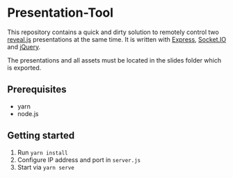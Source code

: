 # Presentation-Tool
This repository contains a quick and dirty solution to remotely control two [reveal.js](https://revealjs.com) presentations at the same time.
It is written with [Express](https://expressjs.com), [Socket.IO](https://socket.io) and [jQuery](https://jquery.com).

The presentations and all assets must be located in the slides folder which is exported.

## Prerequisites
* yarn
* node.js

## Getting started
1. Run `yarn install`
2. Configure IP address and port in `server.js`
3. Start via `yarn serve`
